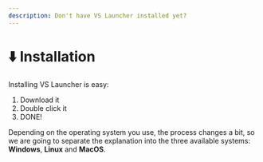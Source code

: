 ```yaml
---
description: Don't have VS Launcher installed yet?
---
```


# ⬇️ Installation

Installing VS Launcher is easy:

1. Download it
2. Double click it
3. DONE!

Depending on the operating system you use, the process changes a bit, so we are going to separate the explanation into the three available systems: **Windows**, **Linux** and **MacOS**.

